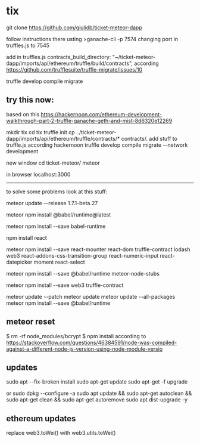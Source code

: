 # tix

git clone https://github.com/giulidb/ticket-meteor-dapp

follow instructions there usting >ganache-cli -p 7574 
changing port in truffles.js to 7545

add in truffles.js 
  contracts_build_directory: "~/ticket-meteor-dapp/imports/api/ethereum/truffle/build/contracts",
according  https://github.com/trufflesuite/truffle-migrate/issues/10


truffle develop
compile
migrate


try this now:
--------------
based on this
https://hackernoon.com/ethereum-development-walkthrough-part-2-truffle-ganache-geth-and-mist-8d6320e12269

mkdir tix
cd tix
truffle init
cp ../ticket-meteor-dapp/imports/api/ethereum/truffle/contracts/* contracts/.
add stuff to truffle.js according hackernoon
truffle develop
compile
migrate --network development

new window cd ticket-meteor/
meteor

in browser
localhost:3000


--------------


to solve some problems look at this stuff:


meteor update --release 1.7.1-beta.27

meteor npm install @babel/runtime@latest

meteor npm install --save babel-runtime

npm install react

meteor npm install --save react-mounter react-dom truffle-contract lodash web3 react-addons-css-transition-group react-numeric-input react-datepicker moment react-select

meteor npm install --save @babel/runtime meteor-node-stubs

meteor npm install --save web3 truffle-contract

meteor update --patch
meteor update
meteor update --all-packages
meteor npm install --save @babel/runtime


meteor reset
--------

$ rm -rf node_modules/bcrypt
$ npm install
according to https://stackoverflow.com/questions/46384591/node-was-compiled-against-a-different-node-js-version-using-node-module-versio


updates
----------------

sudo apt --fix-broken install
sudo apt-get update
sudo apt-get -f upgrade

or 
sudo dpkg --configure -a
sudo apt update && sudo apt-get autoclean && sudo apt-get clean && sudo apt-get autoremove
sudo apt dist-upgrade -y

ethereum updates
----------------
replace web3.toWei()
with
web3.utils.toWei()

